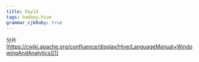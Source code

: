 ```yaml
---
title: Day14
tags: hadoop,hive
grammar_cjkRuby: true
---
```


分片[https://cwiki.apache.org/confluence/display/Hive/LanguageManual+WindowingAndAnalytics][1]


  [1]: https://cwiki.apache.org/confluence/display/Hive/LanguageManual+WindowingAndAnalytics